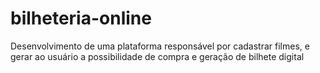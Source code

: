 # bilheteria-online
Desenvolvimento de uma plataforma responsável por cadastrar filmes, e gerar ao usuário a possibilidade de compra e geração de bilhete digital
